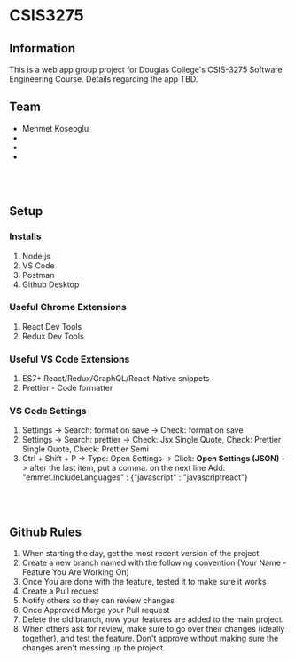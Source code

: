 # CSIS3275
## Information
This is a web app group project for Douglas College's CSIS-3275 Software Engineering Course. Details regarding the app TBD.

## Team
- Mehmet Koseoglu
- 
- 
-

<br></br>
## Setup
### Installs
1. Node.js
2. VS Code
3. Postman
4. Github Desktop

### Useful Chrome Extensions
1. React Dev Tools
2. Redux Dev Tools

### Useful VS Code Extensions
1. ES7+ React/Redux/GraphQL/React-Native snippets
2. Prettier - Code formatter 

### VS Code Settings
1. Settings -> Search: format on save -> Check: format on save 
2. Settings -> Search: prettier -> Check: Jsx Single Quote, Check: Prettier Single Quote, Check: Prettier Semi 
3. Ctrl + Shift + P -> Type: Open Settings -> Click: **Open Settings (JSON)** -> after the last item, put a comma. on the next line Add: "emmet.includeLanguages" : {"javascript" : "javascriptreact"}

<br></br>
## Github Rules
1. When starting the day, get the most recent version of the project
2. Create a new branch named with the following convention (Your Name - Feature You Are Working On)
3. Once You are done with the feature, tested it to make sure it works
4. Create a Pull request
5. Notify others so they can review changes
6. Once Approved Merge your Pull request
7. Delete the old branch, now your features are added to the main project.
8. When others ask for review, make sure to go over their changes (ideally together), and test the feature. Don't approve without making sure the changes aren't messing up the project.
